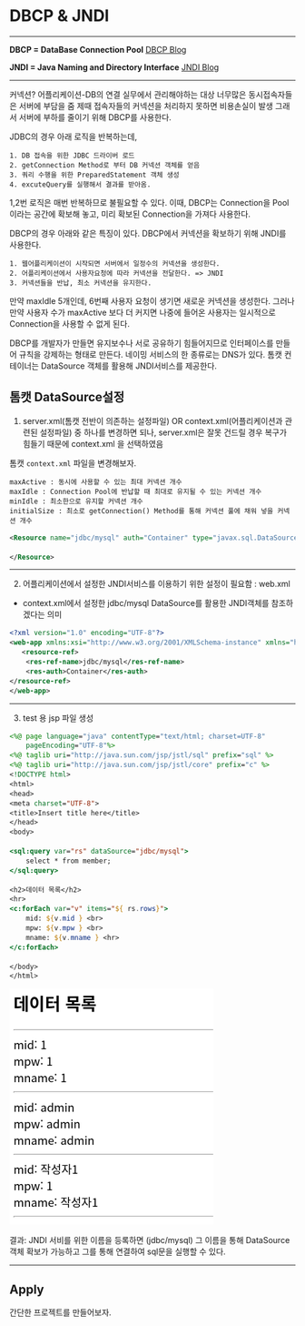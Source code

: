 # DBCP & JNDI 

***
**DBCP = DataBase Connection Pool**
[DBCP Blog](https://zzang9ha.tistory.com/376)

**JNDI = Java Naming and Directory Interface**
[JNDI Blog](https://go-coding.tistory.com/76)
***

커넥션?
    어플리케이션-DB의 연결
    실무에서 관리해야하는 대상
    너무많은 동시접속자들은 서버에 부담을 줌 
    제때 접속자들의 커넥션을 처리하지 못하면 비용손실이 발생
그래서 서버에 부하를 줄이기 위해 DBCP를 사용한다. 

JDBC의 경우 아래 로직을 반복하는데, 

```
1. DB 접속을 위한 JDBC 드라이버 로드
2. getConnection Method로 부터 DB 커넥션 객체를 얻음
3. 쿼리 수행을 위한 PreparedStatement 객체 생성
4. excuteQuery를 실행해서 결과를 받아옴.
```

1,2번 로직은 매번 반복하므로 불필요할 수 있다. 이때, DBCP는 Connection을 Pool이라는 공간에 확보해 놓고, 미리 확보된 Connection을 가져다 사용한다. 

DBCP의 경우 아래와 같은 특징이 있다. DBCP에서 커넥션을 확보하기 위해 JNDI를 사용한다. 

```
1. 웹어플리케이션이 시작되면 서버에서 일정수의 커넥션을 생성한다. 
2. 어플리케이션에서 사용자요청에 따라 커넥션을 전달한다. => JNDI
3. 커넥션들을 반납, 최소 커넥션을 유지한다. 
```

만약 maxIdle 5개인데, 6번째 사용자 요청이 생기면 새로운 커넥션을 생성한다. 그러나 만약 사용자 수가 maxActive 보다 더 커지면 나중에 들어온 사용자는 일시적으로 Connection을 사용할 수 없게 된다. 

DBCP를 개발자가 만들면 유지보수나 서로 공유하기 힘들어지므로 인터페이스를 만들어 규칙을 강제하는 형태로 만든다. 네이밍 서비스의 한 종류로는 DNS가 있다. 톰캣 컨테이너는 DataSource 객체를 활용해 JNDI서비스를 제공한다. 

## 톰캣 DataSource설정

1. server.xml(톰캣 전반이 의존하는 설정파일) OR context.xml(어플리케이션과 관련된 설정파일) 중 하나를 변경하면 되나, server.xml은 잘못 건드릴 경우 복구가 힘들기 때문에 context.xml 을 선택하였음 

톰캣 `context.xml` 파일을 변경해보자.

```
maxActive : 동시에 사용할 수 있는 최대 커넥션 개수
maxIdle : Connection Pool에 반납할 때 최대로 유지될 수 있는 커넥션 개수
minIdle : 최소한으로 유지할 커넥션 개수
initialSize : 최소로 getConnection() Method를 통해 커넥션 풀에 채워 넣을 커넥션 개수
```
```xml
<Resource name="jdbc/mysql" auth="Container" type="javax.sql.DataSource" driverClassName="com.mysql.cj.jdbc.Driver" url="jdbc:mysql://localhost:3306/mhj" username="mhj" password="0000" maxActive="10" maxIdle="5">
    
</Resource>
```
***

2. 어플리케이션에서 설정한 JNDI서비스를 이용하기 위한 설정이 필요함 : web.xml 
 - context.xml에서 설정한 jdbc/mysql DataSource를 활용한 JNDI객체를 참조하겠다는 의미 
```xml
<?xml version="1.0" encoding="UTF-8"?>
<web-app xmlns:xsi="http://www.w3.org/2001/XMLSchema-instance" xmlns="http://java.sun.com/xml/ns/javaee" xmlns:web="http://java.sun.com/xml/ns/javaee/web-app_2_5.xsd" xsi:schemaLocation="http://java.sun.com/xml/ns/javaee http://java.sun.com/xml/ns/javaee/web-app_3_0.xsd" id="WebApp_ID" version="3.0">
   <resource-ref>
	<res-ref-name>jdbc/mysql</res-ref-name>
	<res-auth>Container</res-auth>
</resource-ref>
</web-app>
```
***
3. test 용 jsp 파일 생성 
```jsp
<%@ page language="java" contentType="text/html; charset=UTF-8"
    pageEncoding="UTF-8"%>
<%@ taglib uri="http://java.sun.com/jsp/jstl/sql" prefix="sql" %>
<%@ taglib uri="http://java.sun.com/jsp/jstl/core" prefix="c" %>
<!DOCTYPE html>
<html>
<head>
<meta charset="UTF-8">
<title>Insert title here</title>
</head>
<body>

<sql:query var="rs" dataSource="jdbc/mysql">
	select * from member;
</sql:query>

<h2>데이터 목록</h2>
<hr>
<c:forEach var="v" items="${ rs.rows}">
	mid: ${v.mid } <br>
	mpw: ${v.mpw } <br>
	mname: ${v.mname } <hr>
</c:forEach>

</body>
</html>
```
![dbcp](./image/dbcpTest.png)

결과: JNDI 서비를 위한 이름을 등록하면 (jdbc/mysql) 그 이름을 통해 DataSource 객체 확보가 가능하고 그를 통해 연결하여 sql문을 실행할 수 있다. 

***

## Apply 

간단한 프로젝트를 만들어보자. 




